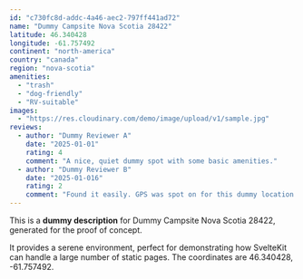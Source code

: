 ```yaml
---
id: "c730fc8d-addc-4a46-aec2-797ff441ad72"
name: "Dummy Campsite Nova Scotia 28422"
latitude: 46.340428
longitude: -61.757492
continent: "north-america"
country: "canada"
region: "nova-scotia"
amenities:
  - "trash"
  - "dog-friendly"
  - "RV-suitable"
images:
  - "https://res.cloudinary.com/demo/image/upload/v1/sample.jpg"
reviews:
  - author: "Dummy Reviewer A"
    date: "2025-01-01"
    rating: 4
    comment: "A nice, quiet dummy spot with some basic amenities."
  - author: "Dummy Reviewer B"
    date: "2025-01-016"
    rating: 2
    comment: "Found it easily. GPS was spot on for this dummy location."
---
```


This is a **dummy description** for Dummy Campsite Nova Scotia 28422, generated for the proof of concept.

It provides a serene environment, perfect for demonstrating how SvelteKit can handle a large number of static pages. The coordinates are 46.340428, -61.757492.
